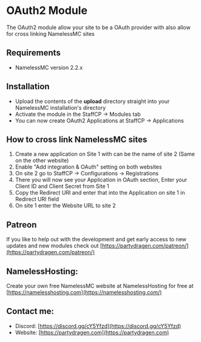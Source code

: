 # OAuth2 Module
The OAuth2 module allow your site to be a OAuth provider with also allow for cross linking NamelessMC sites

## Requirements
- NamelessMC version 2.2.x

## Installation
- Upload the contents of the **upload** directory straight into your NamelessMC installation's directory
- Activate the module in the StaffCP -> Modules tab
- You can now create OAuth2 Applications at StaffCP -> Applications

## How to cross link NamelessMC sites
1. Create a new application on Site 1 with can be the name of site 2 (Same on the other website)
2. Enable "Add integration & OAuth" setting on both websites
3. On site 2 go to StaffCP -> Configurations -> Registrations
4. There you will now see your Application in OAuth section, Enter your Client ID and Client Secret from Site 1
5. Copy the Redirect URI and enter that into the Application on site 1 in Redirect URI field
6. On site 1 enter the Website URL to site 2

## Patreon
If you like to help out with the development and get early access to new updates and new modules check out [https://partydragen.com/patreon/](https://partydragen.com/patreon/)

## NamelessHosting:
Create your own free NamelessMC website at NamelessHosting for free at [https://namelesshosting.com](https://namelesshosting.com/)

## Contact me:
- Discord: [https://discord.gg/cY5Yfzd](https://discord.gg/cY5Yfzd)
- Website: [https://partydragen.com](https://partydragen.com)
